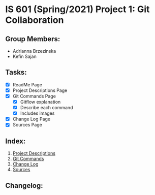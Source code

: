 # IS 601 (Spring/2021) Project 1: Git Collaboration 

## Group Members:
* Adrianna Brzezinska
* Kefin Sajan

## Tasks:
- [x] ReadMe Page
- [x] Project Descriptions Page
- [x] Git Commands Page
  - [x] Gitflow explanation
  - [x] Describe each command
  - [x] Includes images 
- [x] Change Log Page
- [x] Sources Page

## Index:
1. [Project Descriptions](https://github.com/ab344/miniproject1-601/blob/main/ProjectDescriptions.md) 
2. [Git Commands](https://github.com/ab344/miniproject1-601/blob/main/GitCommands.md)
3. [Change Log](https://github.com/ab344/miniproject1-601/blob/main/changelog.md)
4. [Sources](https://github.com/ab344/miniproject1-601/blob/main/sources.md)

## Changelog:


